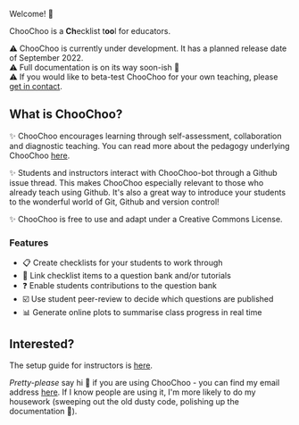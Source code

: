 Welcome! 🚂

ChooChoo is a **Ch**ecklist t**oo**l for educators. 

⚠️ ChooChoo is currently under development. It has a planned release date of September 2022.   
⚠️ Full documentation is on its way soon-ish 🐢  
⚠️ If you would like to beta-test ChooChoo for your own teaching, please [get in contact](https://lucydot.github.io/about/).  

## What is ChooChoo?

✨ ChooChoo encourages learning through self-assessment, collaboration and diagnostic teaching. You can read more about the pedagogy underlying ChooChoo [here](./pedagogy.md).

✨ Students and instructors interact with ChooChoo-bot through a Github issue thread. This makes ChooChoo especially relevant to those who already teach using Github. It's also a great way to introduce your students to the wonderful world of Git, Github and version control!

✨ ChooChoo is free to use and adapt under a Creative Commons License. 

### Features

- 📋 Create checklists for your students to work through
- 🔗 Link checklist items to a question bank and/or tutorials
- ❓ Enable students contributions to the question bank
- ☑️ Use student peer-review to decide which questions are published
- 📊 Generate online plots to summarise class progress in real time 

## Interested?

The setup guide for instructors is [here](./instructors/setup.md). 

*Pretty-please* say hi :wave: if you are using ChooChoo - you can find my email address [here](https://lucydot.github.io/about/). If I know people are using it, I'm more likely to do my housework (sweeping out the old dusty code, polishing up the documentation 🧹).




